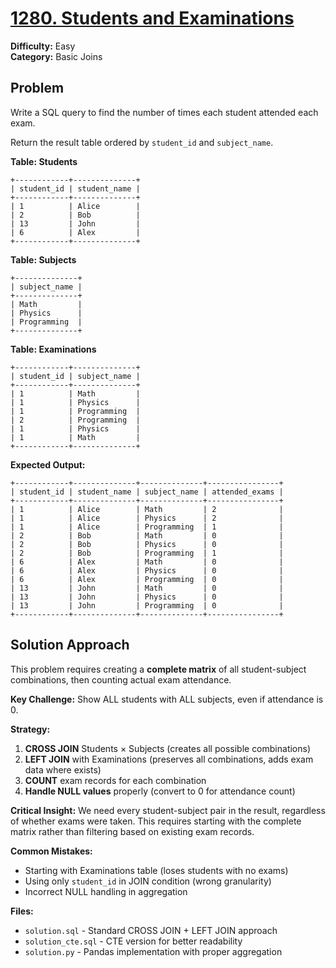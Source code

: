 # [1280. Students and Examinations](https://leetcode.com/problems/students-and-examinations/)

**Difficulty:** Easy  
**Category:** Basic Joins

## Problem

Write a SQL query to find the number of times each student attended each exam.

Return the result table ordered by `student_id` and `subject_name`.

**Table: Students**
```
+------------+--------------+
| student_id | student_name |
+------------+--------------+
| 1          | Alice        |
| 2          | Bob          |
| 13         | John         |
| 6          | Alex         |
+------------+--------------+
```

**Table: Subjects**
```
+--------------+
| subject_name |
+--------------+
| Math         |
| Physics      |
| Programming  |
+--------------+
```

**Table: Examinations**
```
+------------+--------------+
| student_id | subject_name |
+------------+--------------+
| 1          | Math         |
| 1          | Physics      |
| 1          | Programming  |
| 2          | Programming  |
| 1          | Physics      |
| 1          | Math         |
+------------+--------------+
```

**Expected Output:**
```
+------------+--------------+--------------+----------------+
| student_id | student_name | subject_name | attended_exams |
+------------+--------------+--------------+----------------+
| 1          | Alice        | Math         | 2              |
| 1          | Alice        | Physics      | 2              |
| 1          | Alice        | Programming  | 1              |
| 2          | Bob          | Math         | 0              |
| 2          | Bob          | Physics      | 0              |
| 2          | Bob          | Programming  | 1              |
| 6          | Alex         | Math         | 0              |
| 6          | Alex         | Physics      | 0              |
| 6          | Alex         | Programming  | 0              |
| 13         | John         | Math         | 0              |
| 13         | John         | Physics      | 0              |
| 13         | John         | Programming  | 0              |
+------------+--------------+--------------+----------------+
```

## Solution Approach

This problem requires creating a **complete matrix** of all student-subject combinations, then counting actual exam attendance.

**Key Challenge:** Show ALL students with ALL subjects, even if attendance is 0.

**Strategy:**
1. **CROSS JOIN** Students × Subjects (creates all possible combinations)
2. **LEFT JOIN** with Examinations (preserves all combinations, adds exam data where exists)
3. **COUNT** exam records for each combination
4. **Handle NULL values** properly (convert to 0 for attendance count)

**Critical Insight:** We need every student-subject pair in the result, regardless of whether exams were taken. This requires starting with the complete matrix rather than filtering based on existing exam records.

**Common Mistakes:**
- Starting with Examinations table (loses students with no exams)
- Using only `student_id` in JOIN condition (wrong granularity)
- Incorrect NULL handling in aggregation

**Files:**
- `solution.sql` - Standard CROSS JOIN + LEFT JOIN approach
- `solution_cte.sql` - CTE version for better readability
- `solution.py` - Pandas implementation with proper aggregation